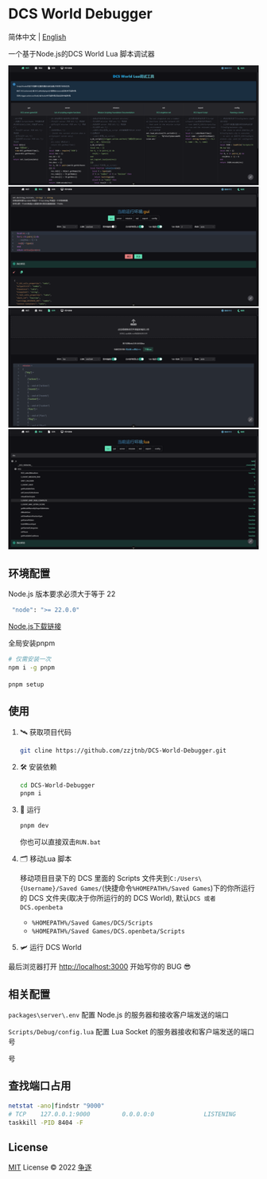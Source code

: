# DCS World Debugger

简体中文 | [English](README.EN.md)

一个基于Node.js的DCS World Lua 脚本调试器

![home](packages/client/public/images/preview/zh/home.png)
![dostring_in](packages/client/public/images/preview/zh/dostring_in.png)
![mission](packages/client/public/images/preview/zh/mission.png)
![_G](packages/client/public/images/preview/zh/_G.png)

## 环境配置

Node.js 版本要求必须大于等于 22

```bash
 "node": ">= 22.0.0"
```

[Node.js下载链接](https://nodejs.org/en/download/package-manager)

全局安装pnpm

```bash
# 仅需安装一次
npm i -g pnpm

pnpm setup
```

## 使用

1. 🛰️ 获取项目代码

   ```bash
   git cline https://github.com/zzjtnb/DCS-World-Debugger.git
   ```

2. 🛠️ 安装依赖

   ```bash
   cd DCS-World-Debugger
   pnpm i
   ```

3. 🚀 运行

   ```bash
   pnpm dev
   ```

   你也可以直接双击`RUN.bat`

4. 🗂️ 移动Lua 脚本

   移动项目目录下的 DCS 里面的 Scripts 文件夹到`C:/Users\{Username}/Saved Games/`(快捷命令`%HOMEPATH%/Saved Games`)下的你所运行的 DCS 文件夹(取决于你所运行的的 DCS World), 默认`DCS 或者 DCS.openbeta`

   - `%HOMEPATH%/Saved Games/DCS/Scripts`
   - `%HOMEPATH%/Saved Games/DCS.openbeta/Scripts`

5. 🛩️ 运行 DCS World

最后浏览器打开 [http://localhost:3000](http://localhost:3000) 开始写你的 BUG 😎

## 相关配置

`packages\server\.env` 配置 Node.js 的服务器和接收客户端发送的端口

`Scripts/Debug/config.lua` 配置 Lua Socket 的服务器接收和客户端发送的端口号

号

## 查找端口占用

```bash
netstat -ano|findstr "9000"
# TCP    127.0.0.1:9000         0.0.0.0:0              LISTENING       8404
taskkill -PID 8404 -F
```

## License

[MIT](./LICENSE) License &copy; 2022 [争逐](https://zzjtnb.com)
